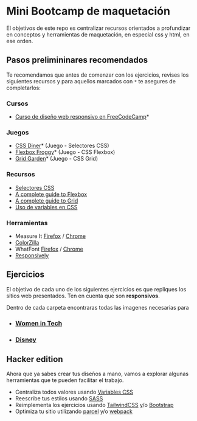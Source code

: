# Mini Bootcamp de maquetación

El objetivos de este repo es centralizar recursos orientados a profundizar en
conceptos y herramientas de maquetación, en especial css y html, en ese orden.

## Pasos prelimininares recomendados

Te recomendamos que antes de comenzar con los ejercicios, revises los siguientes
recursos y para aquellos marcados con `*` te asegures de completarlos:

### Cursos

- [Curso de diseño web responsivo en FreeCodeCamp](https://www.freecodecamp.org/espanol/learn/responsive-web-design/)*

### Juegos

- [CSS Diner](https://flukeout.github.io/)* (Juego - Selectores CSS)
- [Flexbox Froggy](https://flexboxfroggy.com/#es)* (Juego - CSS Flexbox)
- [Grid Garden](https://cssgridgarden.com/#es)* (Juego - CSS Grid)

### Recursos

- [Selectores CSS](https://developer.mozilla.org/es/docs/Learn/CSS/Building_blocks/Selectors)
- [A complete guide to Flexbox](https://css-tricks.com/snippets/css/a-guide-to-flexbox/)
- [A complete guide to Grid](https://css-tricks.com/snippets/css/complete-guide-grid/)
- [Uso de variables en CSS](https://developer.mozilla.org/es/docs/Web/CSS/Using_CSS_custom_properties)

### Herramientas

- Measure It [Firefox](https://addons.mozilla.org/en-US/firefox/addon/measure-it/)
  / [Chrome](https://chrome.google.com/webstore/detail/measure-it/jocbgkoackihphodedlefohapackjmna?hl=en)
- [ColorZilla](https://www.colorzilla.com/)
- WhatFont [Firefox](https://addons.mozilla.org/en-US/firefox/addon/zjm-whatfont/) / [Chrome](https://chrome.google.com/webstore/detail/whatfont/jabopobgcpjmedljpbcaablpmlmfcogm?hl=en)
- [Responsively](https://responsively.app/)
  
## Ejercicios

El objetivo de cada uno de los siguientes ejercicios es que repliques los
sitios web presentados. Ten en cuenta que son **responsivos**.

Dentro de cada carpeta encontraras todas las imagenes necesarias para 

- ### [Women in Tech](./01-women-in-tech)
- ### [Disney](./02-disney)

## Hacker edition

Ahora que ya sabes crear tus diseños a mano, vamos a explorar
algunas herramientas que te pueden facilitar el trabajo.

- Centraliza todos valores usando [Variables CSS]((https://developer.mozilla.org/es/docs/Web/CSS/Using_CSS_custom_properties))
- Reescribe tus estilos usando [SASS](https://sass-lang.com/guide)
- Reimplementa los ejercicios usando [TailwindCSS](https://tailwindcss.com) y/o [Bootstrap](https://getbootstrap.com/)
- Optimiza tu sitio utilizando [parcel](https://parceljs.org/) y/o [webpack](https://webpack.js.org/)
  
